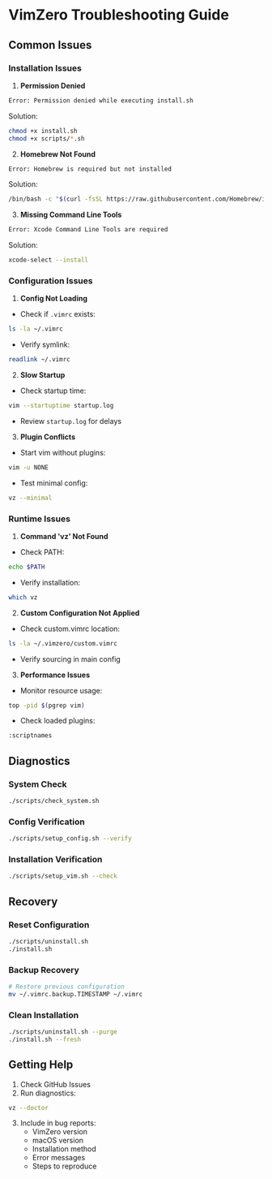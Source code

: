 # VimZero Troubleshooting Guide

## Common Issues

### Installation Issues

1. **Permission Denied**
```bash
Error: Permission denied while executing install.sh
```
Solution:
```bash
chmod +x install.sh
chmod +x scripts/*.sh
```

2. **Homebrew Not Found**
```bash
Error: Homebrew is required but not installed
```
Solution:
```bash
/bin/bash -c "$(curl -fsSL https://raw.githubusercontent.com/Homebrew/install/HEAD/install.sh)"
```

3. **Missing Command Line Tools**
```bash
Error: Xcode Command Line Tools are required
```
Solution:
```bash
xcode-select --install
```

### Configuration Issues

1. **Config Not Loading**
- Check if `.vimrc` exists:
```bash
ls -la ~/.vimrc
```
- Verify symlink:
```bash
readlink ~/.vimrc
```

2. **Slow Startup**
- Check startup time:
```bash
vim --startuptime startup.log
```
- Review `startup.log` for delays

3. **Plugin Conflicts**
- Start vim without plugins:
```bash
vim -u NONE
```
- Test minimal config:
```bash
vz --minimal
```

### Runtime Issues

1. **Command 'vz' Not Found**
- Check PATH:
```bash
echo $PATH
```
- Verify installation:
```bash
which vz
```

2. **Custom Configuration Not Applied**
- Check custom.vimrc location:
```bash
ls -la ~/.vimzero/custom.vimrc
```
- Verify sourcing in main config

3. **Performance Issues**
- Monitor resource usage:
```bash
top -pid $(pgrep vim)
```
- Check loaded plugins:
```bash
:scriptnames
```

## Diagnostics

### System Check
```bash
./scripts/check_system.sh
```

### Config Verification
```bash
./scripts/setup_config.sh --verify
```

### Installation Verification
```bash
./scripts/setup_vim.sh --check
```

## Recovery

### Reset Configuration
```bash
./scripts/uninstall.sh
./install.sh
```

### Backup Recovery
```bash
# Restore previous configuration
mv ~/.vimrc.backup.TIMESTAMP ~/.vimrc
```

### Clean Installation
```bash
./scripts/uninstall.sh --purge
./install.sh --fresh
```

## Getting Help

1. Check GitHub Issues
2. Run diagnostics:
```bash
vz --doctor
```
3. Include in bug reports:
   - VimZero version
   - macOS version
   - Installation method
   - Error messages
   - Steps to reproduce
